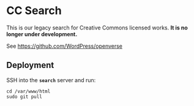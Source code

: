 # CC Search

This is our legacy search for Creative Commons licensed works. **It is no
longer under development.**

See https://github.com/WordPress/openverse


## Deployment

SSH into the **`search`** server and run:

```
cd /var/www/html
sudo git pull
```
